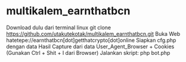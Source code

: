 # multikalem_earnthatbcn
Download dulu dari terminal linux 
  git clone https://github.com/utakutekotak/multikalem_earnthatbcn.git
Buka Web hatetepe://earnthatbcn[dot]getthatcrypto[dot]online
Siapkan cfg.php dengan data Hasil Capture dari data User_Agent_Browser + Cookies (Gunakan Ctrl + Shit + I dari Browser)
Jalankan skript: php bot.php
